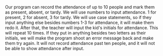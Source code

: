 Our program can record the attendance of up to 10 people and mark them as present, absent, or tardy. We will use numbers to input attendance. 1 for present, 2 for absent, 3 for tardy. We will use case statements, so if they input anything else besides numbers 1-3 for attendance, it will make them redo it.  After that, the teacher will input the kid's initials for attendance. This will repeat 10 times. If they put in anything besides two letters as their initials, we will make the program shoot an error message back and make them try again. It will not record attendance past ten people, and it will not be able to show attendance after input.
